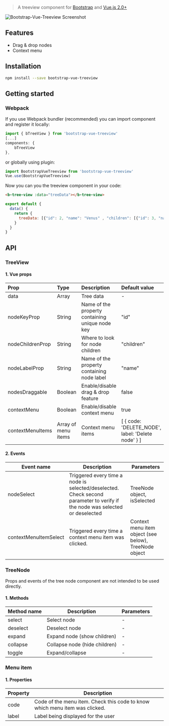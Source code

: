 

> A treeview component for [Bootstrap](https://getbootstrap.com/) and [Vue.js 2.0+](https://vuejs.org/)

![Bootstrap-Vue-Treeview Screenshot](https://raw.githubusercontent.com/kamil-lip/bootstrap-4-vue-treeview/master/screenshot.png)
## Features
- Drag & drop nodes
- Context menu

## Installation
```bash
npm install --save bootstrap-vue-treeview
```
## Getting started

### Webpack
If you use Webpack bundler (recommended) you can import component and register it locally:

```javascript
import { bTreeView } from 'bootstrap-vue-treeview'
[...]
components: {
	bTreeView
},
```
or globally using plugin:
```javascript
import BootstrapVueTreeview from 'bootstrap-vue-treeview'
Vue.use(BootstrapVueTreeview)
```

Now you can you the treeview component in your code:
```html
<b-tree-view :data="treeData"></b-tree-view>
```
```javascript
export default {
  data() {
    return {
      treeData: [{"id": 2, "name": "Venus" , "children": [{"id": 3, "name": "Neptune"}, {"id": 4, "name": "Stratus"} ] } ]
    }
  }
}
```

## API

### TreeView
#### 1. Vue props

| Prop             | Type          | Description            | Default value  | Required |
| :--------------- |:--------------|:-----------------------|:--------------|:------|
| data             | Array         | Tree data                      | - | Yes |
| nodeKeyProp      | String        | Name of the property containing unique node key | "id" | No |
| nodeChildrenProp | String        | Where to look for node children | "children" | No
| nodeLabelProp    | String        | Name of the property containing node label | "name" | No
| nodesDraggable   | Boolean       | Enable/disable drag & drop feature | false | No
| contextMenu      | Boolean       | Enable/disable context menu | true | No
| contextMenuItems | Array of menu items         | Context menu items | [ { code: 'DELETE_NODE', label: 'Delete node' } ] | No

#### 2. Events

| Event name            | Description                                                                                                                 | Parameters                                |
|-----------------------|-----------------------------------------------------------------------------------------------------------------------------|-------------------------------------------|
| nodeSelect            | Triggered every time a node is selected/deselected. Check second parameter to verify if the node was selected or deselected | TreeNode object, isSelected              |
| contextMenuItemSelect | Triggered every time a context menu item was clicked.                                                                       | Context menu item object (see below), TreeNode object |
|                       |                                                                                                                             |                                           |

### TreeNode

Props and events of the tree node component are not intended to be used directly.
#### 1. Methods
| Method name | Description                   | Parameters |
|-------------|-------------------------------|------------|
| select      | Select node                   | -          |
| deselect    | Deselect node                 | -          |
| expand      | Expand node (show children)   | -          |
| collapse    | Collapse node (hide children) | -          |
| toggle      | Expand/collapse               | -          |

### Menu item

#### 1. Properties

| Property | Description                        |
|----------|------------------------------------|
| code     | Code of the menu item. Check this code to know which menu item was clicked.            |
| label    | Label being displayed for the user |

